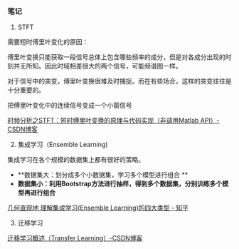 ### **笔记**

1. STFT

需要短时傅里叶变化的原因：

傅里叶变换只能获取一段信号总体上包含哪些频率的成分，但是对各成分出现的时刻并无所知。因此时域相差很大的两个信号，可能频谱图一样。

对于信号中的突变，傅里叶变换很难及时捕捉。而在有些场合，这样的突变往往是十分重要的。

把傅里叶变化中的连续信号变成一个小窗信号

[时频分析之STFT：短时傅里叶变换的原理与代码实现（非调用Matlab API）-CSDN博客](https://blog.csdn.net/frostime/article/details/106816373)



2. 集成学习（Ensemble Learning)

集成学习在各个规模的数据集上都有很好的策略。

- **数据集大：划分成多个小数据集，学习多个模型进行组合
  **
- **数据集小：利用Bootstrap方法进行抽样，得到多个数据集，分别训练多个模型再进行组合**

[几何直观地 理解集成学习(Ensemble Learning)的四大类型 - 知乎](https://zhuanlan.zhihu.com/p/494333159)



3. 迁移学习

[迁移学习概述（Transfer Learning）-CSDN博客](https://blog.csdn.net/dakenz/article/details/85954548)















